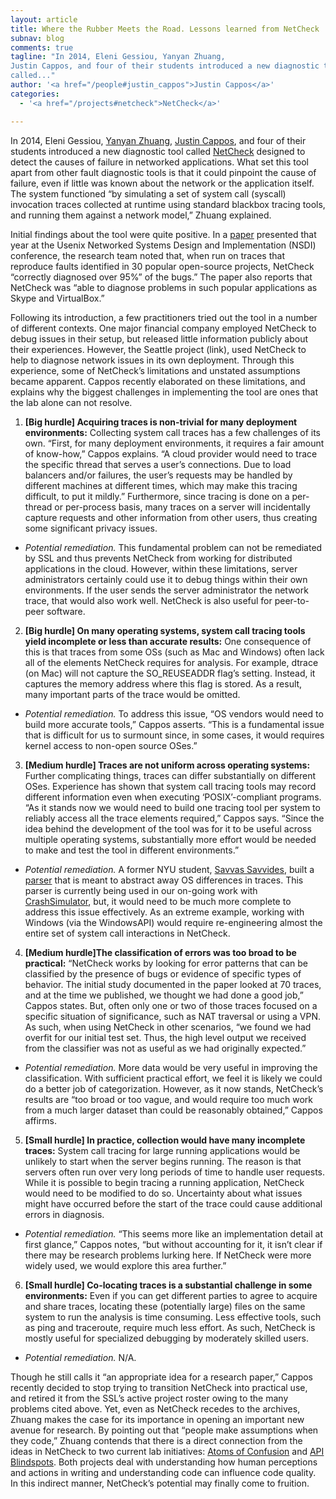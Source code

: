 ```yaml
---
layout: article
title: Where the Rubber Meets the Road. Lessons learned from NetCheck
subnav: blog
comments: true
tagline: "In 2014, Eleni Gessiou, Yanyan Zhuang,
Justin Cappos, and four of their students introduced a new diagnostic tool
called..."
author: '<a href="/people#justin_cappos">Justin Cappos</a>'
categories:
  - '<a href="/projects#netcheck">NetCheck</a>'

---
```

In 2014, Eleni Gessiou, <a href="/people#yanyan_zhuang">Yanyan Zhuang</a>,
<a href="/people#justin_cappos">Justin Cappos</a>, and four of their students
introduced a new diagnostic tool called
[NetCheck](https://netcheck.poly.edu/projects/project) designed to detect the
causes of failure in networked applications. What set this tool apart from other
fault diagnostic tools is that it could pinpoint the cause of failure, even
if little was known about the network or the application itself. The system
functioned “by simulating a set of system call (syscall) invocation traces
collected at runtime using standard blackbox tracing tools, and running them
against a network model,” Zhuang explained.

Initial findings about the tool were quite positive. In a
[paper](http://www.cs.ubc.ca/~yyzh/nsdi14netcheck.pdf) presented that
year at the Usenix Networked Systems Design and Implementation (NSDI)
conference, the research team noted that,
when run on traces that reproduce faults identified in 30 popular open-source
projects, NetCheck “correctly diagnosed over 95%” of the bugs.” The paper
also reports that NetCheck was “able to diagnose problems in such popular
applications as Skype and VirtualBox.”

Following its introduction, a few practitioners tried out the tool in a number
of different contexts.  One major financial company employed NetCheck to
debug issues in their setup, but released little information publicly about
their experiences.  However, the Seattle project (link), used NetCheck to
help to diagnose network issues in its own deployment.  Through this experience,
some of NetCheck’s limitations and unstated assumptions became apparent.
Cappos recently elaborated on these limitations, and explains why the biggest
challenges in implementing the tool are ones that the lab alone can not resolve.

1. **[Big hurdle] Acquiring traces is non-trivial for many deployment
environments:** Collecting system call traces has a few challenges of its own.
“First, for many deployment environments, it requires a fair amount of
know-how,” Cappos explains. “A cloud provider would need to trace the specific
thread that serves a user’s connections. Due to load balancers and/or failures,
the user’s requests may be handled by different machines at different times,
which may make this tracing difficult, to put it mildly.” Furthermore, since
tracing is done on a per-thread or per-process basis, many traces on a server
will incidentally capture requests and other information from other users,
thus creating some significant privacy issues.
  * *Potential remediation.*  This fundamental problem can not be remediated by SSL
and thus prevents NetCheck from working for distributed applications in the
cloud. However, within these limitations, server administrators certainly
could use it to debug things within their own environments.  If the user
sends the server administrator the network trace, that would also work well.
NetCheck is also useful for peer-to-peer software.

2. **[Big hurdle] On many operating systems, system call tracing tools yield
incomplete or less than accurate results:** One consequence of this is that traces
from some OSs (such as Mac and Windows) often lack all of the elements NetCheck
requires for analysis.  For example, dtrace (on Mac) will not capture the
SO_REUSEADDR flag’s setting.  Instead, it captures the memory address where
this flag is stored.  As a result, many important parts of the trace would be
omitted.
  * *Potential remediation.*  To address this issue, “OS vendors would need to
build more accurate tools,” Cappos asserts. “This is a fundamental issue that
is difficult for us to surmount since, in some cases, it would requires kernel
access to non-open source OSes.”

3. **[Medium hurdle] Traces are not uniform across operating systems:** Further
complicating things, traces can differ substantially on different OSes.
Experience has shown that system call tracing tools may record different
information even when executing ‘POSIX’-compliant programs.  “As it stands
now we would need to build one tracing tool per system to reliably access
all the trace elements required,” Cappos says. “Since the idea behind the
development of the tool was for it to be useful across multiple operating
systems, substantially more effort would be needed to make and test the tool
in different environments.”
  * *Potential remediation.*  A former NYU student,
[Savvas Savvides](https://www.cs.purdue.edu/homes/ssavvide/), built a
[parser](https://github.com/ssavvides/posix-omni-parser) that is meant to
abstract away OS differences in traces.  This parser is currently being used in
our on-going work with <a href="/projects#crashsimulator">CrashSimulator</a>, but,
it would need to be much more complete to address this issue effectively.
As an extreme example, working with
Windows (via the WindowsAPI) would require re-engineering almost the entire
set of system call interactions in NetCheck.

4. **[Medium hurdle]The classification of errors was too broad to be
practical:** “NetCheck works by looking for error patterns that can be classified
by the presence of bugs or evidence of specific types of behavior. The initial
study documented in the paper  looked at 70 traces, and at the time we
published, we thought we had done a good job,” Cappos states. But, often only
one or two of those traces focused on a specific situation of significance,
such as NAT traversal or using a VPN.  As such, when using NetCheck in other
scenarios, “we found we had overfit for our initial test set. Thus, the high
level output we received from the classifier was not as useful as we had
originally expected.”
* *Potential remediation.*  More data would be very useful in improving the
classification.  With sufficient practical effort, we feel it is likely we
could do a better job of categorization.  However, as it now stands,
NetCheck’s results are “too broad or too vague, and would require too much work
from a much larger dataset than could be reasonably obtained,” Cappos affirms.

5. **[Small hurdle] In practice, collection would have many incomplete traces:**
System call tracing for large running applications would be unlikely to start
when the server begins running.  The reason is that servers often run over very
long periods of time to handle user requests.  While it is possible to begin
tracing a running application, NetCheck would need to be
modified to do so.  Uncertainty about what issues might have occurred
before the start of the trace could cause additional errors in diagnosis.
* *Potential remediation.*  “This seems more like an implementation detail at
first glance,” Cappos notes, “but without accounting for it, it isn’t clear if
there may be research problems lurking here.  If NetCheck were more widely
used, we would explore this area further.”

6. **[Small hurdle] Co-locating traces is a substantial challenge in some
environments:**  Even if you can get different parties to agree to acquire and
share traces, locating these (potentially large) files on the same system to
run the analysis is time consuming. Less effective tools, such as ping and
traceroute, require much less effort. As such, NetCheck is mostly useful
for specialized debugging by moderately skilled users.  
* *Potential remediation.*  N/A.

Though he still calls it “an appropriate idea for a research paper,”  Cappos
recently decided to stop trying to transition NetCheck into practical use,
and retired it from the SSL’s active project roster owing to the many problems
cited above.  Yet, even as NetCheck recedes to the archives, Zhuang makes
the case for its importance in  opening an important new avenue for research.
By pointing out that “people make assumptions when they code,” Zhuang contends
that there is a direct connection from the ideas in NetCheck to two current lab
initiatives: <a href="/projects#atomsofconfusion">Atoms of Confusion</a>  and
<a href="/projects#blindspots">API Blindspots</a>. Both projects deal with
understanding how human perceptions and actions in writing and understanding
code can influence code quality.  In this indirect manner, NetCheck’s potential
 may finally come to fruition.
